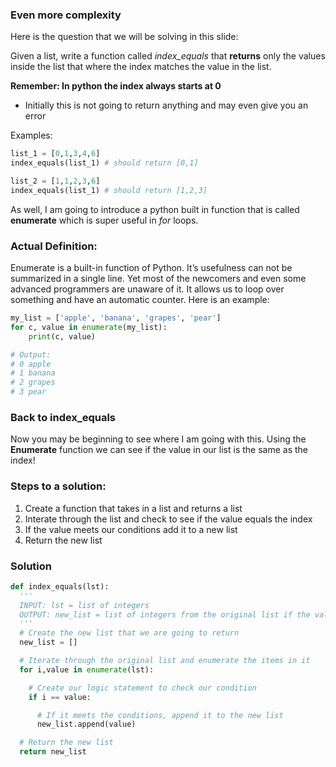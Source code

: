 ### Even more complexity

Here is the question that we will be solving in this slide:

Given a list, write a function called _index_equals_ that **returns** only the values inside the list that where the index matches the value in the list.

**Remember: In python the index always starts at 0**

- Initially this is not going to return anything and may even give you an error

Examples:
```python
list_1 = [0,1,3,4,6]
index_equals(list_1) # should return [0,1]

list_2 = [1,1,2,3,6]
index_equals(list_1) # should return [1,2,3]
```
As well, I am going to introduce a python built in function that is called **enumerate** which is super useful in _for_ loops.

### Actual Definition:
Enumerate is a built-in function of Python. It’s usefulness can not be summarized in a single line. Yet most of the newcomers and even some advanced programmers are unaware of it. It allows us to loop over something and have an automatic counter. Here is an example:

```python
my_list = ['apple', 'banana', 'grapes', 'pear']
for c, value in enumerate(my_list):
    print(c, value)

# Output:
# 0 apple
# 1 banana
# 2 grapes
# 3 pear
```

### Back to index_equals
Now you may be beginning to see where I am going with this.  Using the **Enumerate** function we can see if the value in our list is the same as the index!  

### Steps to a solution:
1.  Create a function that takes in a list and returns a list
2.  Interate through the list and check to see if the value equals the index
3.  If the value meets our conditions add it to a new list
4.  Return the new list

### Solution
```python
def index_equals(lst):
  '''
  INPUT: lst = list of integers
  OUTPUT: new_list = list of integers from the original list if the value matches the index
  '''
  # Create the new list that we are going to return
  new_list = []

  # Iterate through the original list and enumerate the items in it
  for i,value in enumerate(lst):

    # Create our logic statement to check our condition
    if i == value:

      # If it meets the conditions, append it to the new list
      new_list.append(value)

  # Return the new list
  return new_list
```

